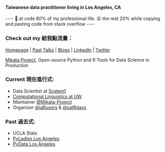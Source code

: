 #### Taiwanese data practitioner living in Los Angeles, CA

---- 🥺 at code 80% of my professional life. 😲 the rest 20% while copying and pasting code from stack overflow ----

### Check out my 給我點流量：

[Homepage](https://amy17519.me) | [Past Talks](https://amy17519.me/talk/) | [Blogs](https://amy17519.me/post/) | [LinkedIn](https://www.linkedin.com/in/amy17519) | [Twitter](https://www.twitter.com/amy17519)

[Mikata Project](https://mikata.dev), Open-source Python and R Tools for Data Science in Production

### Current 現在進行式:

- Data Scientist at [System1](https://system1.com)
- [Computational Linguistics at UW](https://www.compling.uw.edu)
- Maintainer [@Mikata-Project](https://github.com/Mikata-Project)
- Organizer [@laRusers](https://github.com/laRusers) & [@satRdays](https://github.com/satRdays)

### Past 過去式:

- UCLA Stats
- [PyLadies Los Angeles](https://www.meetup.com/Pyladies-LA/)
- [PyData Los Angeles](https://pydata.org)
